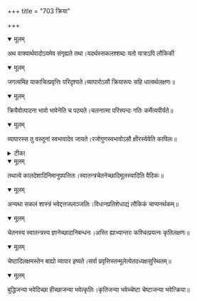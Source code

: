 +++
title = "703 क्रिया"

+++


<details open><summary>मूलम्</summary>

अथ वाक्यार्थवादोऽयमेव संगृह्यते तथा।यदर्थस्सकलश्शब्दः यतो यात्राऽपि लौकिकी
</details>



<details open><summary>मूलम्</summary>

जगत्यमिह याकाचित्प्रवृत्तिः परिदृश्यते।व्यापारोऽसौ क्रियारूपः सहि धात्वर्थलक्षणः॥
</details>



<details open><summary>मूलम्</summary>

क्रियैवोत्पादना भावो भावेनेति च पठ्यते।चलनात्मा परिस्पन्दः गतिः कर्मेत्यपीर्यते॥
</details>



<details open><summary>मूलम्</summary>

व्यापारस्स तु वस्तूनां स्वभावादेव जायते।रजोगुणस्वभावोऽसौ क्षीरस्येवेति कापिलः॥
</details>



<details><summary>टीका</summary>

वै. सू. वृ.[5-1-1]
</details>



<details open><summary>मूलम्</summary>

तथात्वे कालदेशादिनिमानुपपत्तितः।स्वातन्त्रचेतनेच्छादिमूलस्यादिति वैदिकः॥
</details>



<details open><summary>मूलम्</summary>

अन्यथा सकलं शास्त्रं भवेद्दत्तजलाञ्जलिः।विधानप्रतिशेधाद्यं लौकिकं चाप्यनर्थकम्॥
</details>



<details open><summary>मूलम्</summary>

चेतनस्य स्वातन्त्रस्य ज्ञानेच्छादानिबन्धनः।अस्ति ह्याभ्यान्तरः कश्चित्प्रयत्नः कृतिलक्षणः॥
</details>



<details open><summary>मूलम्</summary>

चेष्टादिलक्षमस्तेन बाह्यो व्यापार इष्यते।सर्वा प्रवृत्तिस्तन्मूलेत्येतदध्यक्षसुस्थितम्॥
</details>



<details open><summary>मूलम्</summary>

बुद्धिजन्या भवेदिच्छा हीच्छाजन्या भवेत्कृतिः।कृतिजन्या भवेच्चेष्टा चेष्टाजन्या भवेत्क्रिया॥
</details>

